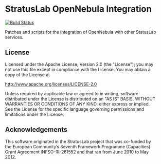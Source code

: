 StratusLab OpenNebula Integration
=================================

[![Build Status](https://secure.travis-ci.org/StratusLab/one.png)](https://secure.travis-ci.org/StratusLab/one.png)

Patches and scripts for the integration of OpenNebula with other
StatusLab services.

License
-------

Licensed under the Apache License, Version 2.0 (the "License"); you
may not use this file except in compliance with the License.  You may
obtain a copy of the License at

http://www.apache.org/licenses/LICENSE-2.0

Unless required by applicable law or agreed to in writing, software
distributed under the License is distributed on an "AS IS" BASIS,
WITHOUT WARRANTIES OR CONDITIONS OF ANY KIND, either express or
implied.  See the License for the specific language governing
permissions and limitations under the License.

Acknowledgements
----------------

This software originated in the StratusLab project that was co-funded
by the European Community’s Seventh Framework Programme (Capacities)
Grant Agreement INFSO-RI-261552 and that ran from June 2010 to May
2012.
